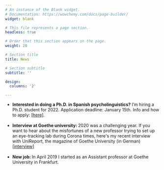 ```yaml
---
# An instance of the Blank widget.
# Documentation: https://wowchemy.com/docs/page-builder/
widget: blank

# This file represents a page section.
headless: true

# Order that this section appears on the page.
weight: 20

# Section title
title: News

# Section subtitle
subtitle: ''

design:
  columns: '2'

---
```

<ul class="default">
    <li>
    <b>Interested in doing a Ph.D. in Spanish psycholinguistics?</b> I’m hiring a Ph.D. student for 2022. Application deadline: January 15th. Info and how to apply: <a target="blank" href="https://linguistlist.org/issues/32.3707">[here]</a>.
    </li>
    <br>
    <li>
      <strong>Interview at Goethe university: </strong>2020 was a challenging year. If you want to hear about the misfortunes of a new professor trying to set up an eye-tracking lab during Corona times, here's my recent interview with UniReport, the magazine of Goethe University (in German) <a target="blank" href=https://www.uni-frankfurt.de/96088517/Interview_Sol_Lago.pdf>[interview]</a>
    </li>
    <br>
    <li>
      <strong>New job: </strong>In April 2019 I started as an Assistant professor at Goethe University in Frankfurt. 
    </li>
  </ul>
</section>